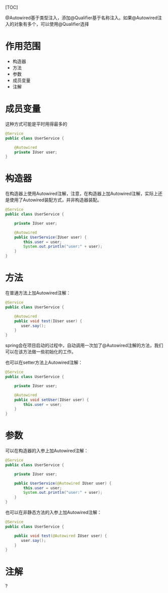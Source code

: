 [TOC]

@Autowired基于类型注入，添加@Qualifier基于名称注入。如果@Autowired注入的对象有多个，可以使用@Qualifier选择

# 作用范围
+ 构造器
+ 方法
+ 参数
+ 成员变量
+ 注解

# 成员变量
这种方式可能是平时用得最多的
```java
@Service
public class UserService {

    @Autowired
    private IUser user;
}
```

# 构造器
在构造器上使用Autowired注解，注意，在构造器上加Autowired注解，实际上还是使用了Autowired装配方式，并非构造器装配。
```java
@Service
public class UserService {

    private IUser user;

    @Autowired
    public UserService(IUser user) {
        this.user = user;
        System.out.println("user:" + user);
    }
}
```

# 方法
在普通方法上加Autowired注解：
```java
@Service
public class UserService {

    @Autowired
    public void test(IUser user) {
       user.say();
    }
}
```
spring会在项目启动的过程中，自动调用一次加了@Autowired注解的方法，我们可以在该方法做一些初始化的工作。

也可以在setter方法上Autowired注解：
```java
@Service
public class UserService {

    private IUser user;

    @Autowired
    public void setUser(IUser user) {
        this.user = user;
    }
}
```

# 参数
可以在构造器的入参上加Autowired注解：
```java
@Service
public class UserService {

    private IUser user;

    public UserService(@Autowired IUser user) {
        this.user = user;
        System.out.println("user:" + user);
    }
}
```
也可以在非静态方法的入参上加Autowired注解：
```java
@Service
public class UserService {

    public void test(@Autowired IUser user) {
       user.say();
    }
}
```

# 注解
?

